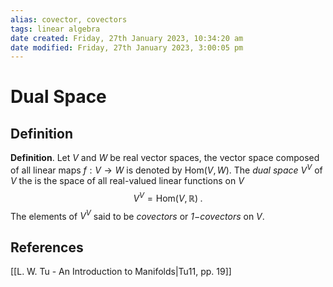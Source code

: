 ```yaml
---
alias: covector, covectors
tags: linear algebra
date created: Friday, 27th January 2023, 10:34:20 am
date modified: Friday, 27th January 2023, 3:00:05 pm
---
```


# Dual Space

## Definition

**Definition**. Let $V$ and $W$ be real vector spaces, the vector space composed of all linear maps $f:V\to W$ is denoted by Hom$(V,W)$. The _dual space_ $V^V$ of $V$ the is the space of all real-valued linear functions on $V$ $$V^V=\text{Hom}(V,\mathbb{R})\;.$$
The elements of $V^V$ said to be _covectors_ or _$1-$covectors_ on $V$.

## References

[[L. W. Tu - An Introduction to Manifolds|Tu11, pp. 19]]